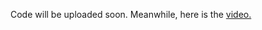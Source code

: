 Code will be uploaded soon. Meanwhile, here is the [video.](https://www.youtube.com/watch?v=8gYrSalpNP8&index=7&list=LLcBu8jrNo7cfmOQz_IMdh-w)
